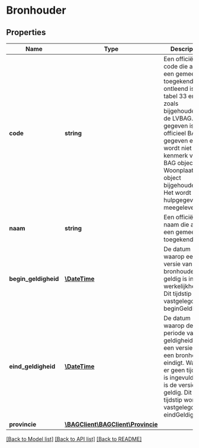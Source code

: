 # Bronhouder

## Properties
Name | Type | Description | Notes
------------ | ------------- | ------------- | -------------
**code** | **string** | Een officiële code die aan een gemeente is toegekend, ontleend is aan tabel 33 en zoals bijgehouden in de LVBAG. Dit gegeven is geen officieel BAG gegeven en wordt niet als kenmerk van het BAG object Woonplaats object bijgehouden. Het wordt als hulpgegeven meegeleverd. | 
**naam** | **string** | Een officiële naam die aan een gemeente is toegekend. | 
**begin_geldigheid** | [**\DateTime**](\DateTime.md) | De datum waarop een versie van een bronhouder geldig is in de werkelijkheid. Dit tijdstip wordt vastgelegd in de beginGeldigheid. | [optional] 
**eind_geldigheid** | [**\DateTime**](\DateTime.md) | De datum waarop de periode van geldigheid van een versie van een bronhouder eindigt. Wanneer er geen tijdstip is ingevuld, dan is de versie nog geldig. Dit tijdstip wordt vastgelegd in de eindGeldigheid. | [optional] 
**provincie** | [**\BAGClient\BAGClient\Provincie**](Provincie.md) |  | [optional] 

[[Back to Model list]](../../README.md#documentation-for-models) [[Back to API list]](../../README.md#documentation-for-api-endpoints) [[Back to README]](../../README.md)

